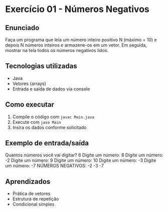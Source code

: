 # Exercício 01 - Números Negativos

## Enunciado
Faça um programa que leia um número inteiro positivo N (máximo = 10) e depois N números inteiros e armazene-os em um vetor. Em seguida, mostrar na tela todos os números negativos lidos.

## Tecnologias utilizadas
- Java
- Vetores (arrays)
- Entrada e saída de dados via console

## Como executar
1. Compile o código com `javac Main.java`
2. Execute com `java Main`
3. Insira os dados conforme solicitado

## Exemplo de entrada/saída

Quantos números você vai digitar? 6
Digite um número: 8
Digite um número: -2
Digite um número: 9
Digite um número: 10
Digite um número: -3
Digite um número: -7
NÚMEROS NEGATIVOS:
-2
-3
-7

## Aprendizados
- Prática de vetores
- Estrutura de repetição
- Condicional simples